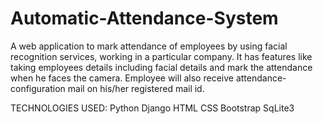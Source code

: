 # Automatic-Attendance-System
A web application to mark attendance of employees by using facial recognition services, working in a particular company. It has features like taking employees details including facial details and mark the attendance when he faces the camera. Employee will also receive attendance-configuration mail on his/her registered mail id.

TECHNOLOGIES USED: 
  Python
  Django 
  HTML
  CSS
  Bootstrap
  SqLite3

